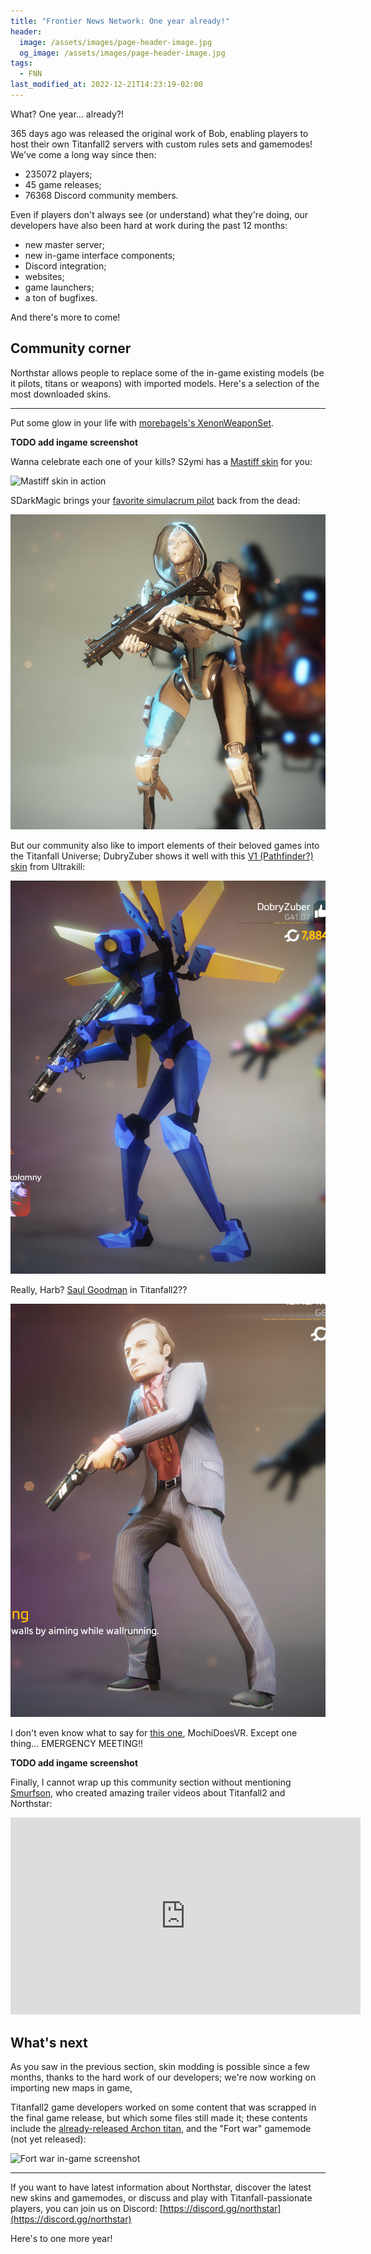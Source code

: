```yaml
---
title: "Frontier News Network: One year already!"
header:
  image: /assets/images/page-header-image.jpg
  og_image: /assets/images/page-header-image.jpg
tags:
  - FNN
last_modified_at: 2022-12-21T14:23:19-02:00
---
```


What? One year... already?!

365 days ago was released the original work of Bob, enabling players to host their own Titanfall2 servers with custom
rules sets and gamemodes! We've come a long way since then:
* 235072 players;
* 45 game releases;
* 76368 Discord community members.

Even if players don't always see (or understand) what they're doing, our developers have also been hard at work during 
the past 12 months:
* new master server;
* new in-game interface components;
* Discord integration;
* websites;
* game launchers;
* a ton of bugfixes.

And there's more to come!

## Community corner

Northstar allows people to replace some of the in-game existing models (be it pilots, titans or weapons) with imported
models. Here's a selection of the most downloaded skins.

---

Put some glow in your life with [morebagels's XenonWeaponSet](https://northstar.thunderstore.io/package/morebagels/XenonWeaponSet/).

**TODO add ingame screenshot**

Wanna celebrate each one of your kills? S2ymi has a [Mastiff skin](https://northstar.thunderstore.io/package/S2Mods/MastiffKillReactiveSkin/) for you:

![Mastiff skin in action](/assets/images/posts/one-year/HighParallelAntlion.gif)

SDarkMagic brings your [favorite simulacrum pilot](https://northstar.thunderstore.io/package/SDarkMagic/Phase_Pilot_Ash/) back from the dead:

![Ash skin from Apex Legends](/assets/images/posts/one-year/ash.png)

But our community also like to import elements of their beloved games into the Titanfall Universe; DubryZuber shows it well with this [V1 (Pathfinder?) skin](https://northstar.thunderstore.io/package/DobryZuber/ZuberV1/) from Ultrakill:

![V1 from Ultrakill in Titanfall2](/assets/images/posts/one-year/v1.png)

Really, Harb? [Saul Goodman](https://northstar.thunderstore.io/package/Harb_Mods/Saul_Goodman/) in Titanfall2??

![Saul Goodman in Titanfall2](/assets/images/posts/one-year/goodman.png)

I don't even know what to say for [this one](https://northstar.thunderstore.io/package/MochiDoesVR/AmongUsStimPilot/), MochiDoesVR. Except one thing... EMERGENCY MEETING!!

**TODO add ingame screenshot**

Finally, I cannot wrap up this community section without mentioning [Smurfson](https://www.youtube.com/@Smurfson/videos), who created amazing trailer videos about Titanfall2 and Northstar:

<iframe width="560" height="315" src="https://www.youtube-nocookie.com/embed/vyUxAwobY60" title="YouTube video player" frameborder="0" allow="accelerometer; autoplay; clipboard-write; encrypted-media; gyroscope; picture-in-picture" allowfullscreen></iframe>

## What's next

As you saw in the previous section, skin modding is possible since a few months, thanks to the hard work of our developers; we're now working on importing new maps in game, 

Titanfall2 game developers worked on some content that was scrapped in the final game release, but which some files still made it; these contents include the [already-released Archon titan](https://northstar.thunderstore.io/package/GalacticMoblin/MoblinArchon/), and the "Fort war" gamemode (not yet released): 

![Fort war in-game screenshot](/assets/images/posts/one-year/fw.png)

---

If you want to have latest information about Northstar, discover the latest new skins and gamemodes, or discuss and play with Titanfall-passionate players, you can join us on Discord: [https://discord.gg/northstar](https://discord.gg/northstar)


Here's to one more year! 
